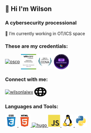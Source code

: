 <h2 align="left">👋 Hi I'm Wilson</h2>
<h3 align="left">A cybersecurity processional</h3>

🔭 I’m currently working in OT/ICS space 

<h3 align="left">These are my credentials:</h3>
<p align="left">
  <a href="https://credentials.offsec.com/f3f89865-b1aa-4b65-9cce-c05ec551de98" target="blank"><img align="center" src="https://api.accredible.com/v1/frontend/credential_website_embed_image/badge/161210504" alt="oscp" height="50" width="50" /></a>
  <a href="https://www.credly.com/badges/d00bea8a-92a9-445d-a138-c56a6e94f29b" target="blank"><img align="center" src=https://raw.githubusercontent.com/whitehelmetsec/whitehelmetsec/refs/heads/main/assets/vcp.png" alt="vcp-dcv" height="50" width="50" /></a>
  <a href="https://www.credly.com/badges/15de7f43-3b17-4ed9-85f8-cde9ec090c69/public_url" target="blank"><img align="center" src="https://raw.githubusercontent.com/whitehelmetsec/whitehelmetsec/main/assets/ccna_600.png" alt="ccna" height="50" width="50" /></a>
  <a href="https://www.credly.com/badges/244fc3ff-7872-4d24-ada4-1ade642a58dd/public_url" target="blank"><img align="center" src="https://raw.githubusercontent.com/whitehelmetsec/whitehelmetsec/refs/heads/main/assets/pmp.png" alt="pmp" height="50" width="50" /></a>
</p>

<h3 align="left">Connect with me:</h3>
<p align="left">
<a href="https://linkedin.com/in/wilsonlaiwx" target="blank"><img align="center" src="https://raw.githubusercontent.com/rahuldkjain/github-profile-readme-generator/master/src/images/icons/Social/linked-in-alt.svg" alt="wilsonlaiwx" height="30" width="40" /></a>
<a href="https://www.wilsonlai.com" target="blank"><img align="center" src="https://raw.githubusercontent.com/whitehelmetsec/whitehelmetsec/a175bf542605ef94907b25aad1f4e42912578a70/assets/website-ui-web-svgrepo-com.svg" alt="personal_site" height="30" width="40" /></a>
</p>

<h3 align="left">Languages and Tools:</h3>
<p align="left"> <a href="https://www.w3schools.com/css/" target="_blank" rel="noreferrer"> <img src="https://raw.githubusercontent.com/devicons/devicon/master/icons/css3/css3-original-wordmark.svg" alt="css3" width="40" height="40"/> </a> <a href="https://www.w3.org/html/" target="_blank" rel="noreferrer"> <img src="https://raw.githubusercontent.com/devicons/devicon/master/icons/html5/html5-original-wordmark.svg" alt="html5" width="40" height="40"/> </a> <a href="https://gohugo.io/" target="_blank" rel="noreferrer"> <img src="https://api.iconify.design/logos-hugo.svg" alt="hugo" width="40" height="40"/> </a> <a href="https://developer.mozilla.org/en-US/docs/Web/JavaScript" target="_blank" rel="noreferrer"> <img src="https://raw.githubusercontent.com/devicons/devicon/master/icons/javascript/javascript-original.svg" alt="javascript" width="40" height="40"/> </a> <a href="https://www.linux.org/" target="_blank" rel="noreferrer"> <img src="https://raw.githubusercontent.com/devicons/devicon/master/icons/linux/linux-original.svg" alt="linux" width="40" height="40"/> </a> <a href="https://www.python.org" target="_blank" rel="noreferrer"> <img src="https://raw.githubusercontent.com/devicons/devicon/master/icons/python/python-original.svg" alt="python" width="40" height="40"/> </a> </p>
